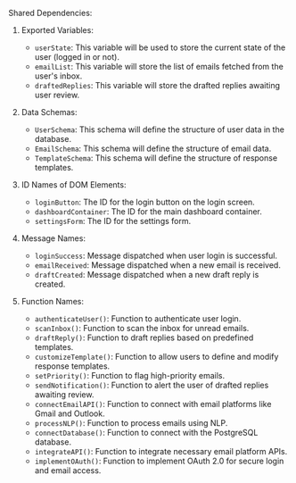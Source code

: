 Shared Dependencies:

1. Exported Variables:
   - `userState`: This variable will be used to store the current state of the user (logged in or not).
   - `emailList`: This variable will store the list of emails fetched from the user's inbox.
   - `draftedReplies`: This variable will store the drafted replies awaiting user review.

2. Data Schemas:
   - `UserSchema`: This schema will define the structure of user data in the database.
   - `EmailSchema`: This schema will define the structure of email data.
   - `TemplateSchema`: This schema will define the structure of response templates.

3. ID Names of DOM Elements:
   - `loginButton`: The ID for the login button on the login screen.
   - `dashboardContainer`: The ID for the main dashboard container.
   - `settingsForm`: The ID for the settings form.

4. Message Names:
   - `loginSuccess`: Message dispatched when user login is successful.
   - `emailReceived`: Message dispatched when a new email is received.
   - `draftCreated`: Message dispatched when a new draft reply is created.

5. Function Names:
   - `authenticateUser()`: Function to authenticate user login.
   - `scanInbox()`: Function to scan the inbox for unread emails.
   - `draftReply()`: Function to draft replies based on predefined templates.
   - `customizeTemplate()`: Function to allow users to define and modify response templates.
   - `setPriority()`: Function to flag high-priority emails.
   - `sendNotification()`: Function to alert the user of drafted replies awaiting review.
   - `connectEmailAPI()`: Function to connect with email platforms like Gmail and Outlook.
   - `processNLP()`: Function to process emails using NLP.
   - `connectDatabase()`: Function to connect with the PostgreSQL database.
   - `integrateAPI()`: Function to integrate necessary email platform APIs.
   - `implementOAuth()`: Function to implement OAuth 2.0 for secure login and email access.